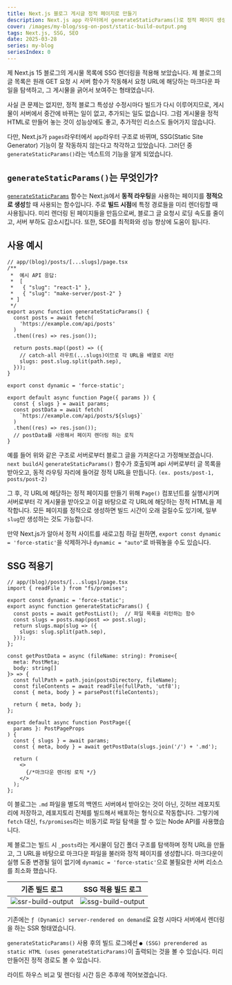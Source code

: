 ```yaml
---
title: Next.js 블로그 게시글 정적 페이지로 만들기
description: Next.js app 라우터에서 generateStaticParams()로 정적 페이지 생성
cover: /images/my-blog/ssg-on-post/static-build-output.png
tags: Next.js, SSG, SEO
date: 2025-03-28
series: my-blog
seriesIndex: 0
---
```


제 Next.js 15 블로그의 게시물 목록에 SSG 렌더링을 적용해 보았습니다. 제 블로그의 글 목록은 원래 GET 요청 시 서버 함수가 작동해서 요청 URL에 해당하는 마크다운 파일을 탐색하고, 그 게시물을 긁어서 보여주는 형태였습니다.

사실 큰 문제는 없지만, 정적 블로그 특성상 수정시마다 빌드가 다시 이루어지므로, 게시물이 서버에서 중간에 바뀌는 일이 없고, 추가되는 일도 없습니다. 그럼 게시물을 정적 HTML로 만들어 놓는 것이 성능상에도 좋고, 추가적인 리소스도 들어가지 않습니다.

다만, Next.js가 `pages`라우터에서 `app`라우터 구조로 바뀌며, SSG(Static Site Generator) 기능이 잘 작동하지 않는다고 착각하고 있었습니다. 그러던 중 `generateStaticParams()`라는 넥스트의 기능을 알게 되었습니다.


## `generateStaticParams()`는 무엇인가?

[`generateStaticParams`](https://nextjs.org/docs/app/api-reference/functions/generate-static-params) 함수는 Next.js에서 **동적 라우팅**을 사용하는 페이지를 **정적으로 생성**할 때 사용되는 함수입니다. 주로 **빌드 시점**에 특정 경로들을 미리 렌더링할 때 사용됩니다. 미리 렌더링 된 페이지들을 만듬으로써, 블로그 글 요청시 로딩 속도를 줄이고, 서버 부하도 감소시킵니다. 또한, SEO를 최적화와 성능 향상에 도움이 됩니다. 


## 사용 예시

```tsx
// app/(blog)/posts/[...slugs]/page.tsx
/**
 *  예시 API 응답:
 *  [
 *   { "slug": "react-1" },
 *   { "slug": "make-server/post-2" }
 * ]
 */
export async function generateStaticParams() {
  const posts = await fetch(
    'https://example.com/api/posts'
  )
  .then((res) => res.json());

  return posts.map((post) => ({
    // catch-all 라우트(...slugs)이므로 각 URL을 배열로 리턴
    slugs: post.slug.split(path.sep),
  }));
}

export const dynamic = 'force-static'; 

export default async function Page({ params }) {
  const { slugs } = await params;
  const postData = await fetch(
    `https://example.com/api/posts/${slugs}`
  )
  .then((res) => res.json());
  // postData를 사용해서 페이지 렌더링 하는 로직
}
```

예를 들어 위와 같은 구조로 서버로부터 블로그 글을 가져온다고 가정해보겠습니다. `next build`시 `generateStaticParams()` 함수가 호출되며 api 서버로부터 글 목록을 받아오고, 동적 라우팅 자리에 들어갈 정적 URL을 만듭니다. `(ex. posts/post-1, posts/post-2)` 

그 후, 각 URL에 해당하는 정적 페이지를 만들기 위해 `Page()` 컴포넌트를 실행시키며 서버로부터 각 게시물을 받아오고 이걸 바탕으로 각 URL에 해당하는 정적 HTML을 제작합니다. 모든 페이지를 정적으로 생성하면 빌드 시간이 오래 걸릴수도 있기에, 일부 `slug`만 생성하는 것도 가능합니다. 

만약 Next.js가 알아서 정적 사이트를 새로고침 하길 원하면, `export const dynamic = 'force-static'`을 삭제하거나 `dynamic = "auto"`로 바꿔놓을 수도 있습니다. 


## SSG 적용기

```tsx
// app/(blog)/posts/[...slugs]/page.tsx
import { readFile } from "fs/promises";

export const dynamic = 'force-static'; 
export async function generateStaticParams() {
  const posts = await getPostList();  // 파일 목록을 리턴하는 함수
  const slugs = posts.map(post => post.slug);
  return slugs.map(slug => ({
    slugs: slug.split(path.sep),
  }));
};

const getPostData = async (fileName: string): Promise<{ 
  meta: PostMeta;
  body: string[] 
}> => {
  const fullPath = path.join(postsDirectory, fileName);
  const fileContents = await readFile(fullPath, 'utf8');
  const { meta, body } = parsePost(fileContents);
  
  return { meta, body };
};

export default async function PostPage({ 
  params }: PostPageProps
) {
  const { slugs } = await params;
  const { meta, body } = await getPostData(slugs.join('/') + '.md');
  
  return (
    <>
      {/*마크다운 렌더링 로직 */}
    </>
  );
};
```

이 블로그는 `.md` 파일을 별도의 백엔드 서버에서 받아오는 것이 아닌, 깃허브 레포지토리에 저장하고, 레포지토리 전체를 빌드해서 배포하는 형식으로 작동합니다. 그렇기에 `fetch` 대신, `fs/promises`라는 비동기로 파일 탐색을 할 수 있는 Node API를 사용했습니다.

제 블로그는 빌드 시 `_posts`라는 게시물이 담긴 폴더 구조를 탐색하며 정적 URL을 만들고, 그 URL을 바탕으로 마크다운 파일을 불러와 정적 페이지를 생성합니다. 마크다운이 실행 도중 변경될 일이 없기에 `dynamic = 'force-static'`으로 불필요한 서버 리소스를 최소화 했습니다.


| 기존 빌드 로그 | SSG 적용 빌드 로그 |
|:---:|:---:|
|![ssr-build-output](/images/my-blog/ssg-on-post/ssr-build-output.png)|![ssg-build-output](/images/my-blog/ssg-on-post/static-build-output.png)|

기존에는 `ƒ (Dynamic) server-rendered on demand`로 요청 시마다 서버에서 렌더링을 하는 SSR 형태였습니다. 

`generateStaticParams()` 사용 후의 빌드 로그에선 `● (SSG) prerendered as static HTML (uses generateStaticParams)`이 출력되는 것을 볼 수 있습니다. 미리 만들어진 정적 경로도 볼 수 있습니다.

라이트 하우스 비교 및 렌더링 시간 등은 추후에 적어보겠습니다.